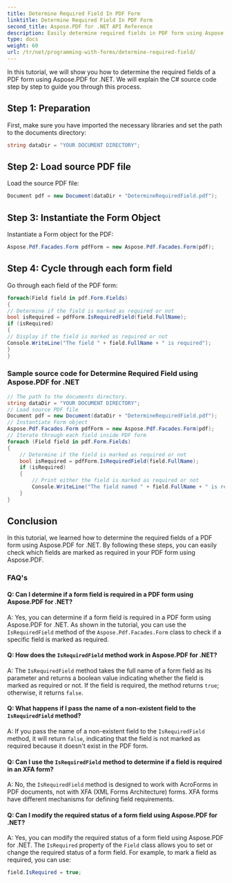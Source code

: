 ```yaml
---
title: Determine Required Field In PDF Form
linktitle: Determine Required Field In PDF Form
second_title: Aspose.PDF for .NET API Reference
description: Easily determine required fields in PDF form using Aspose.PDF for .NET.
type: docs
weight: 60
url: /tr/net/programming-with-forms/determine-required-field/
---
```

In this tutorial, we will show you how to determine the required fields of a PDF form using Aspose.PDF for .NET. We will explain the C# source code step by step to guide you through this process.

## Step 1: Preparation

First, make sure you have imported the necessary libraries and set the path to the documents directory:

```csharp
string dataDir = "YOUR DOCUMENT DIRECTORY";
```

## Step 2: Load source PDF file

Load the source PDF file:

```csharp
Document pdf = new Document(dataDir + "DetermineRequiredField.pdf");
```

## Step 3: Instantiate the Form Object

Instantiate a Form object for the PDF:

```csharp
Aspose.Pdf.Facades.Form pdfForm = new Aspose.Pdf.Facades.Form(pdf);
```

## Step 4: Cycle through each form field

Go through each field of the PDF form:

```csharp
foreach(Field field in pdf.Form.Fields)
{
// Determine if the field is marked as required or not
bool isRequired = pdfForm.IsRequiredField(field.FullName);
if (isRequired)
{
// Display if the field is marked as required or not
Console.WriteLine("The field " + field.FullName + " is required");
}
}
```

### Sample source code for Determine Required Field using Aspose.PDF for .NET 
```csharp
// The path to the documents directory.
string dataDir = "YOUR DOCUMENT DIRECTORY";
// Load source PDF file
Document pdf = new Document(dataDir + "DetermineRequiredField.pdf");
// Instantiate Form object
Aspose.Pdf.Facades.Form pdfForm = new Aspose.Pdf.Facades.Form(pdf);
// Iterate through each field inside PDF form
foreach (Field field in pdf.Form.Fields)
{
	// Determine if the field is marked as required or not
	bool isRequired = pdfForm.IsRequiredField(field.FullName);
	if (isRequired)
	{
		// Print either the field is marked as required or not
		Console.WriteLine("The field named " + field.FullName + " is required");
	}
}
```

## Conclusion

In this tutorial, we learned how to determine the required fields of a PDF form using Aspose.PDF for .NET. By following these steps, you can easily check which fields are marked as required in your PDF form using Aspose.PDF.

### FAQ's

#### Q: Can I determine if a form field is required in a PDF form using Aspose.PDF for .NET?

A: Yes, you can determine if a form field is required in a PDF form using Aspose.PDF for .NET. As shown in the tutorial, you can use the `IsRequiredField` method of the `Aspose.Pdf.Facades.Form` class to check if a specific field is marked as required.

#### Q: How does the `IsRequiredField` method work in Aspose.PDF for .NET?

A: The `IsRequiredField` method takes the full name of a form field as its parameter and returns a boolean value indicating whether the field is marked as required or not. If the field is required, the method returns `true`; otherwise, it returns `false`.

#### Q: What happens if I pass the name of a non-existent field to the `IsRequiredField` method?

A: If you pass the name of a non-existent field to the `IsRequiredField` method, it will return `false`, indicating that the field is not marked as required because it doesn't exist in the PDF form.

#### Q: Can I use the `IsRequiredField` method to determine if a field is required in an XFA form?

A: No, the `IsRequiredField` method is designed to work with AcroForms in PDF documents, not with XFA (XML Forms Architecture) forms. XFA forms have different mechanisms for defining field requirements.

#### Q: Can I modify the required status of a form field using Aspose.PDF for .NET?

A: Yes, you can modify the required status of a form field using Aspose.PDF for .NET. The `IsRequired` property of the `Field` class allows you to set or change the required status of a form field. For example, to mark a field as required, you can use:

```csharp
field.IsRequired = true;
```